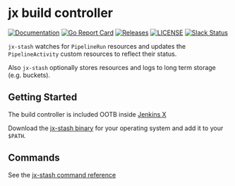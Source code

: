 # jx build controller

[![Documentation](https://godoc.org/github.com/jenkins-x-plugins/jx-stash?status.svg)](https://pkg.go.dev/mod/github.com/jenkins-x-plugins/jx-stash)
[![Go Report Card](https://goreportcard.com/badge/github.com/jenkins-x-plugins/jx-stash)](https://goreportcard.com/report/github.com/jenkins-x-plugins/jx-stash)
[![Releases](https://img.shields.io/github/release-pre/jenkins-x/helmboot.svg)](https://github.com/jenkins-x-plugins/jx-stash/releases)
[![LICENSE](https://img.shields.io/github/license/jenkins-x/helmboot.svg)](https://github.com/jenkins-x-plugins/jx-stash/blob/master/LICENSE)
[![Slack Status](https://img.shields.io/badge/slack-join_chat-white.svg?logo=slack&style=social)](https://slack.k8s.io/)

`jx-stash` watches for `PipelineRun` resources and updates the `PipelineActivity` custom resources to reflect their status.

Also `jx-stash` optionally stores resources and logs to long term storage (e.g. buckets).

## Getting Started

The build controller is included OOTB inside [Jenkins X](https://jenkins-x.io/docs/v3/)

Download the [jx-stash binary](https://github.com/jenkins-x-plugins/jx-stash/releases) for your operating system and add it to your `$PATH`.

## Commands

See the [jx-stash command reference](https://github.com/jenkins-x-plugins/jx-stash/blob/master/docs/cmd/jx-stash.md#jx-stash)


